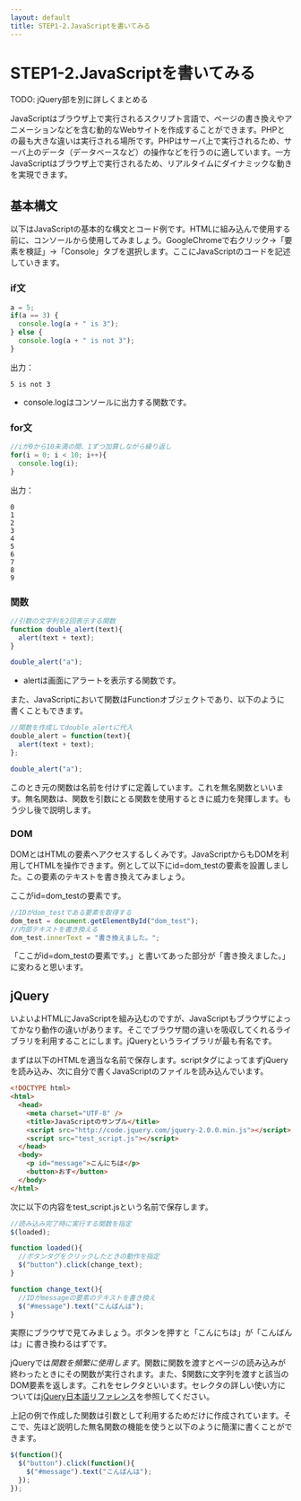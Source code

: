 ```yaml
---
layout: default
title: STEP1-2.JavaScriptを書いてみる
---
```

# STEP1-2.JavaScriptを書いてみる

TODO: jQuery部を別に詳しくまとめる

JavaScriptはブラウザ上で実行されるスクリプト言語で、ページの書き換えやアニメーションなどを含む動的なWebサイトを作成することができます。PHPとの最も大きな違いは実行される場所です。PHPはサーバ上で実行されるため、サーバ上のデータ（データベースなど）の操作などを行うのに適しています。一方JavaScriptはブラウザ上で実行されるため、リアルタイムにダイナミックな動きを実現できます。

## 基本構文
以下はJavaScriptの基本的な構文とコード例です。HTMLに組み込んで使用する前に、コンソールから使用してみましょう。GoogleChromeで右クリック→「要素を検証」→「Console」タブを選択します。ここにJavaScriptのコードを記述していきます。

### if文
```js
a = 5;
if(a == 3) {
  console.log(a + " is 3");
} else {
  console.log(a + " is not 3");
}
```
出力：

```text
5 is not 3
```

* console.logはコンソールに出力する関数です。

### for文
```js
//iが0から10未満の間、1ずつ加算しながら繰り返し
for(i = 0; i < 10; i++){
  console.log(i);
}
```
出力：

```text
0
1
2
3
4
5
6
7
8
9 
```

### 関数
```js
//引数の文字列を2回表示する関数
function double_alert(text){
  alert(text + text);
}

double_alert("a");
```

* alertは画面にアラートを表示する関数です。

また、JavaScriptにおいて関数はFunctionオブジェクトであり、以下のように書くこともできます。

```js
//関数を作成してdouble_alertに代入
double_alert = function(text){
  alert(text + text);
};

double_alert("a");
```

このとき元の関数は名前を付けずに定義しています。これを無名関数といいます。無名関数は、関数を引数にとる関数を使用するときに威力を発揮します。もう少し後で説明します。

### DOM
DOMとはHTMLの要素へアクセスするしくみです。JavaScriptからもDOMを利用してHTMLを操作できます。例として以下にid=dom_testの要素を設置しました。この要素のテキストを書き換えてみましょう。

<div id="dom_test">ここがid=dom_testの要素です。</div>

```js
//IDがdom_testである要素を取得する
dom_test = document.getElementById("dom_test");
//内部テキストを書き換える
dom_test.innerText = "書き換えました。";
```

「ここがid=dom_testの要素です。」と書いてあった部分が「書き換えました。」に変わると思います。

## jQuery

いよいよHTMLにJavaScriptを組み込むのですが、JavaScriptもブラウザによってかなり動作の違いがあります。そこでブラウザ間の違いを吸収してくれるライブラリを利用することにします。jQueryというライブラリが最も有名です。

まずは以下のHTMLを適当な名前で保存します。scriptタグによってまずjQueryを読み込み、次に自分で書くJavaScriptのファイルを読み込んでいます。

```html
<!DOCTYPE html>
<html>
  <head>
    <meta charset="UTF-8" />
    <title>JavaScriptのサンプル</title>
    <script src="http://code.jquery.com/jquery-2.0.0.min.js"></script>
    <script src="test_script.js"></script>
  </head>
  <body>
    <p id="message">こんにちは</p>
    <button>おす</button>
  </body>
</html>
```

次に以下の内容をtest_script.jsという名前で保存します。

```js
//読み込み完了時に実行する関数を指定
$(loaded);

function loaded(){
  //ボタンタグをクリックしたときの動作を指定
  $("button").click(change_text);
}

function change_text(){
  //IDがmessageの要素のテキストを書き換え
  $("#message").text("こんばんは");
}
```

実際にブラウザで見てみましょう。ボタンを押すと「こんにちは」が「こんばんは」に書き換わるはずです。

jQueryでは$関数を頻繁に使用します。$関数に関数を渡すとページの読み込みが終わったときにその関数が実行されます。また、$関数に文字列を渡すと該当のDOM要素を返します。これをセレクタといいます。セレクタの詳しい使い方については[jQuery日本語リファレンス](http://semooh.jp/jquery/)を参照してください。

上記の例で作成した関数は引数として利用するためだけに作成されています。そこで、先ほど説明した無名関数の機能を使うと以下のように簡潔に書くことができます。

```js
$(function(){
  $("button").click(function(){
    $("#message").text("こんばんは");
  });
});
```